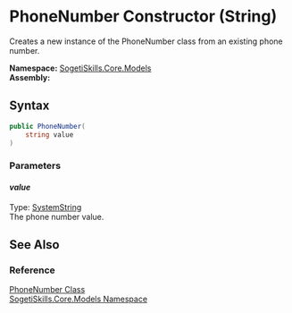 PhoneNumber Constructor (String)
================================
Creates a new instance of the PhoneNumber class from an existing phone number.

**Namespace:** [SogetiSkills.Core.Models][1]  
**Assembly:**

Syntax
------

```csharp
public PhoneNumber(
	string value
)
```

### Parameters

#### *value*
Type: [SystemString][2]  
The phone number value.


See Also
--------

### Reference
[PhoneNumber Class][3]  
[SogetiSkills.Core.Models Namespace][1]  

[1]: ../README.md
[2]: http://msdn.microsoft.com/en-us/library/s1wwdcbf
[3]: README.md